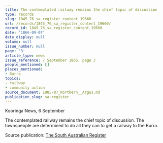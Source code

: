 ```yaml
---
title: The contemplated railway remains the chief topic of discussion
type: records
slug: 1845_76_sa_register_content_19660
url: /records/1845_76_sa_register_content_19660/
record_id: 1845_76_sa_register_content_19660
date: '1866-09-07'
date_display: null
volume: null
issue_number: null
page: '3'
article_type: news
issue_reference: 7 September 1866, page 3
people_mentioned: []
places_mentioned:
- Burra
topics:
- railway
- community action
source_document: 1985-87_Northern__Argus.md
publication_slug: sa-register
---
```


Kooringa News, 6 September

The contemplated railway remains the chief topic of discussion.  The townspeople are determined to do all they can to get a railway to the Burra.

Source publication: [The South Australian Register](/publications/sa-register/)
